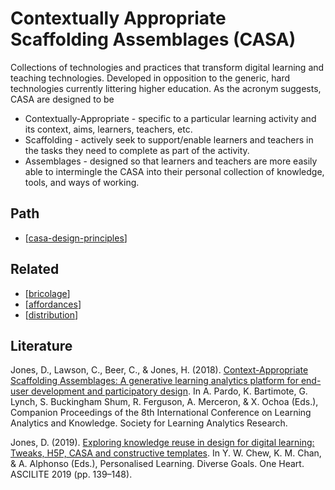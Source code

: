 # Contextually Appropriate Scaffolding Assemblages (CASA)

Collections of technologies and practices that transform digital learning and teaching technologies. Developed in opposition to the generic, hard technologies currently littering higher education. As the acronym suggests, CASA are designed to be 
- Contextually-Appropriate - specific to a particular learning activity and its context, aims, learners, teachers, etc.
- Scaffolding - actively seek to support/enable learners and teachers in the tasks they need to complete as part of the activity.
- Assemblages - designed so that learners and teachers are more easily able to intermingle the CASA into their personal collection of knowledge, tools, and ways of working.

## Path

- [[casa-design-principles]] 

## Related

- [[bricolage]]
- [[affordances]]
- [[distribution]]

## Literature

Jones, D., Lawson, C., Beer, C., & Jones, H. (2018). [Context-Appropriate Scaffolding Assemblages: A generative learning analytics platform for end-user development and participatory design](http://djon.es/blog/2018/02/02/context-appropriate-scaffolding-assemblages-a-generative-learning-analytics-platform-for-end-user-development-and-participatory-design/). In A. Pardo, K. Bartimote, G. Lynch, S. Buckingham Shum, R. Ferguson, A. Merceron, & X. Ochoa (Eds.), Companion Proceedings of the 8th International Conference on Learning Analytics and Knowledge. Society for Learning Analytics Research.

Jones, D. (2019). [Exploring knowledge reuse in design for digital learning: Tweaks, H5P, CASA and constructive templates](https://djon.es/blog/2019/08/08/exploring-knowledge-reuse-in-design-for-digital-learning-tweaks-h5p-constructive-templates-and-casa/). In Y. W. Chew, K. M. Chan, & A. Alphonso (Eds.), Personalised Learning. Diverse Goals. One Heart. ASCILITE 2019 (pp. 139–148).

[//begin]: # "Autogenerated link references for markdown compatibility"
[casa-design-principles]: CASA/casa-design-principles.md "Design principles for Context-Appropriate Scaffolding Assemblages (CASA)"
[bricolage]: bricolage.md "Bricolage"
[affordances]: affordances.md "Affordances"
[distribution]: distribution.md "Distribution"
[//end]: # "Autogenerated link references"